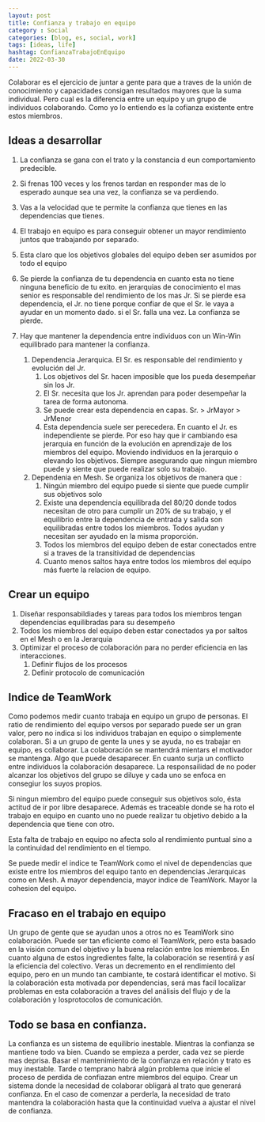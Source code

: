 ```yaml
---
layout: post
title: Confianza y trabajo en equipo
category : Social
categories: [blog, es, social, work]
tags: [ideas, life]
hashtag: ConfianzaTrabajoEnEquipo
date: 2022-03-30
---
```


Colaborar es el ejercicio de juntar a gente para que a traves de la unión de conocimiento y capacidades consigan resultados mayores que la suma individual. Pero cual es la diferencia entre un equipo y un grupo de individuos colaborando. Como yo lo entiendo es la cofianza existente entre estos miembros.

## Ideas a desarrollar

1. La confianza se gana con el trato y la constancia d eun comportamiento predecible.
2. Si frenas 100 veces y los frenos tardan en responder mas de lo esperado aunque sea una vez, la confianza se va perdiendo.
3. Vas a la velocidad que te permite la confianza que tienes en las dependencias que tienes.
4. El trabajo en equipo es para conseguir obtener un mayor rendimiento juntos que trabajando por separado.
5. Esta claro que los objetivos globales del equipo deben ser asumidos por todo el equipo
5. Se pierde la confianza de tu dependencia en cuanto esta no tiene ninguna beneficio de tu exito. en jerarquias de conocimiento el mas senior es responsable del rendimiento de los mas Jr. Si se pierde esa dependencia, el Jr. no tiene porque confiar de que el Sr. le vaya a ayudar en un momento dado. si el Sr. falla una vez. La confianza se pierde.

7. Hay que mantener la dependencia entre individuos con un Win-Win equilibrado para mantener la confianza.
    1. Dependencia Jerarquica. El Sr. es responsable del rendimiento y evolución del Jr.
        1. Los objetivos del Sr. hacen imposible que los pueda desempeñar sin los Jr.
        2. El Sr. necesita que los Jr. aprendan para poder desempeñar la tarea de forma autonoma.
        3. Se puede crear esta dependencia en capas. Sr. > JrMayor > JrMenor
        4. Esta dependencia suele ser perecedera. En cuanto el Jr. es independiente se pierde. Por eso hay que ir cambiando esa jerarquia en función de la evolución en aprendizaje de los miembros del equipo. Moviendo individuos en la jerarquio o elevando los objetivos. Siempre asegurando que ningun miembro puede y siente que puede realizar solo su trabajo.
    2. Dependenia en Mesh. Se organiza los objetivos de manera que :
        1. Ningún miembro del equipo puede si siente que puede cumplir sus objetivos solo
        2. Existe una dependencia equilibrada del 80/20 donde todos necesitan de otro para cumplir un 20% de su trabajo, y el equilibrio entre la dependencia de entrada y salida son equilibradas entre todos los miembros. Todos ayudan y necesitan ser ayudado en la misma proporción.
        3. Todos los miembros del equipo deben de estar conectados entre si a traves de la transitividad de dependencias
        4. Cuanto menos saltos haya entre todos los miembros del equipo más fuerte la relacion de equipo.

## Crear un equipo

1. Diseñar responsabildiades y tareas para todos los miembros tengan dependencias equilibradas para su desempeño
2. Todos los miembros del equipo deben estar conectados ya por saltos en el Mesh o en la Jerarquia
3. Optimizar el proceso de colaboración para no perder eficiencia en las interacciones.
    1. Definir flujos de los procesos
    2. Definir protocolo de comunicación


## Indice de TeamWork

Como podemos medir cuanto trabaja en equipo un grupo de personas.
El ratio de rendimiento del equipo versos por separado puede ser un gran valor, pero no indica si los individuos trabajan en equipo o simplemente colaboran.
Si a un grupo de gente la unes y se ayuda, no es trabajar en equipo, es collaborar. La colaboración se mantendrá mientars el motivador se mantenga. Algo que puede desaparecer. En cuanto surja un conflicto entre individuos la colaboración desaparece. La responsailidad de no poder alcanzar los objetivos del grupo se diluye y cada uno se enfoca en consegiur los suyos propios.

Si ningun miembro del equipo puede conseguir sus objetivos solo, ésta actitud de ir por libre desaparece. Además es traceable donde se ha roto el trabajo en equipo en cuanto uno no puede realizar tu objetivo debido a la dependencia que tiene con otro.

Esta falta de trabajo en equipo no afecta solo al rendimiento puntual sino a la continuidad del rendimiento en el tiempo.

Se puede medir el indice te TeamWork como el nivel de dependencias que existe entre los miembros del equipo tanto en dependencias Jerarquicas como en Mesh. A mayor dependencia, mayor indice de TeamWork. Mayor la cohesion del equipo.

## Fracaso en el trabajo en equipo

Un grupo de gente que se ayudan unos a otros no es TeamWork sino colaboración.
Puede ser tan eficiente como el TeamWork, pero esta basado en la visión comun del objetivo y la buena relación entre los miembros. En cuanto alguna de estos ingredientes falte, la colaboración se resentirá y así la eficiencia del colectivo. Veras un decremento en el rendimiento del equipo, pero en un mundo tan cambiante, te costará identificar el motivo. 
Si la colaboración esta motivada por dependencias, será mas facil localizar problemas en esta colaboración a traves del análisis del flujo y de la colaboración y losprotocolos de comunicación.

## Todo se basa en confianza.

La confianza es un sistema de equilibrio inestable. Mientras la confianza se mantiene todo va bien. Cuando se empieza a perder, cada vez se pierde mas deprisa. Basar el mantenimiento de la confianza en relación y trato es muy inestable. Tarde o temprano habrá algún problema que inicie el proceso de perdida de confiazan entre miembros del equipo.
Crear un sistema donde la necesidad de colaborar obligará al trato que generará confianza. En el caso de comenzar a perderla, la necesidad de trato mantendra la colaboración hasta que la continuidad vuelva a ajustar el nivel de confianza.
 